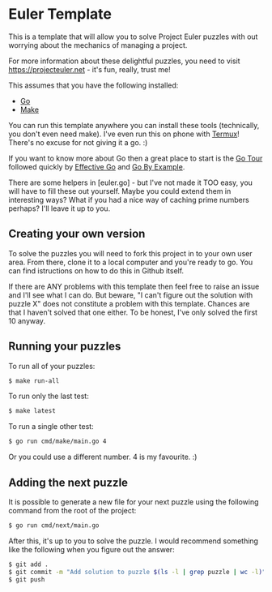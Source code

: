 # Euler Template

This is a template that will allow you to solve Project Euler puzzles with out worrying about the mechanics of managing a project.

For more information about these delightful puzzles, you need to visit https://projecteuler.net - it's fun, really, trust me!

This assumes that you have the following installed:
* [Go](https://go.dev/)
* [Make](https://en.wikipedia.org/wiki/Make_(software))

You can run this template anywhere you can install these tools (technically, you don't even need make). I've even run this on phone with [Termux](https://termux.com/)! There's no excuse for not giving it a go. :)

If you want to know more about Go then a great place to start is the [Go Tour](https://tour.golang.org) followed quickly by [Effective Go](https://golang.org/doc/effective_go.html) and [Go By Example](https://gobyexample.com/).

There are some helpers in [euler.go] - but I've not made it TOO easy, you will have to fill these out yourself. Maybe you could extend them in interesting ways? What if you had a nice way of caching prime numbers perhaps? I'll leave it up to you.

## Creating your own version

To solve the puzzles you will need to fork this project in to your own user area. From there, clone it to a local computer and you're ready to go. You can find istructions on how to do this in Github itself.

If there are ANY problems with this template then feel free to raise an issue and I'll see what I can do. But beware, "I can't figure out the solution with puzzle X" does not constitute a problem with this template. Chances are that I haven't solved that one either. To be honest, I've only solved the first 10 anyway.

## Running your puzzles

To run all of your puzzles:
```bash
$ make run-all
```

To run only the last test:
```bash
$ make latest
```

To run a single other test:
```bash
$ go run cmd/make/main.go 4
```
Or you could use a different number. 4 is my favourite. :)

## Adding the next puzzle

It is possible to generate a new file for your next puzzle using the following command from the root of the project:
```bash
$ go run cmd/next/main.go
```

After this, it's up to you to solve the puzzle. I would recommend something like the following when you figure out the answer:
```bash
$ git add .
$ git commit -m "Add solution to puzzle $(ls -l | grep puzzle | wc -l)"
$ git push
```